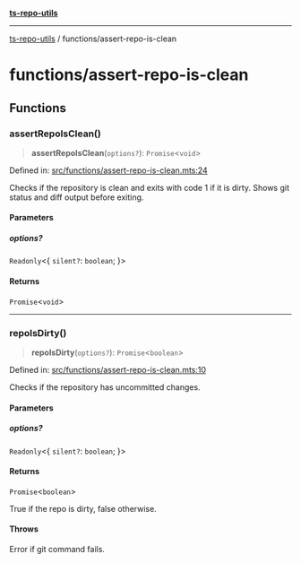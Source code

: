 [**ts-repo-utils**](../README.md)

***

[ts-repo-utils](../README.md) / functions/assert-repo-is-clean

# functions/assert-repo-is-clean

## Functions

### assertRepoIsClean()

> **assertRepoIsClean**(`options?`): `Promise`\<`void`\>

Defined in: [src/functions/assert-repo-is-clean.mts:24](https://github.com/noshiro-pf/ts-repo-utils/blob/main/src/functions/assert-repo-is-clean.mts#L24)

Checks if the repository is clean and exits with code 1 if it is dirty. Shows
git status and diff output before exiting.

#### Parameters

##### options?

`Readonly`\<\{ `silent?`: `boolean`; \}\>

#### Returns

`Promise`\<`void`\>

***

### repoIsDirty()

> **repoIsDirty**(`options?`): `Promise`\<`boolean`\>

Defined in: [src/functions/assert-repo-is-clean.mts:10](https://github.com/noshiro-pf/ts-repo-utils/blob/main/src/functions/assert-repo-is-clean.mts#L10)

Checks if the repository has uncommitted changes.

#### Parameters

##### options?

`Readonly`\<\{ `silent?`: `boolean`; \}\>

#### Returns

`Promise`\<`boolean`\>

True if the repo is dirty, false otherwise.

#### Throws

Error if git command fails.
